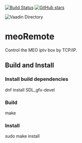 [![Build Status](https://travis-ci.org/miguelleitao/meoRemote.svg?branch=master "Build Status")](https://travis-ci.org/miguelleitao/meoRemote)
[![GitHub stars](https://img.shields.io/github/stars/meoRemote)](https://github.com/miguelleitao/meoRemote)

![Vaadin Directory](https://img.shields.io/vaadin-directory/v/vaadinvaadin-grid.svg)

# meoRemote
Control the MEO iptv box by TCP/IP.
## Build and Install
### Install build dependencies
dnf install SDL_gfx-devel
### Build
make
### Install
sudo make install

